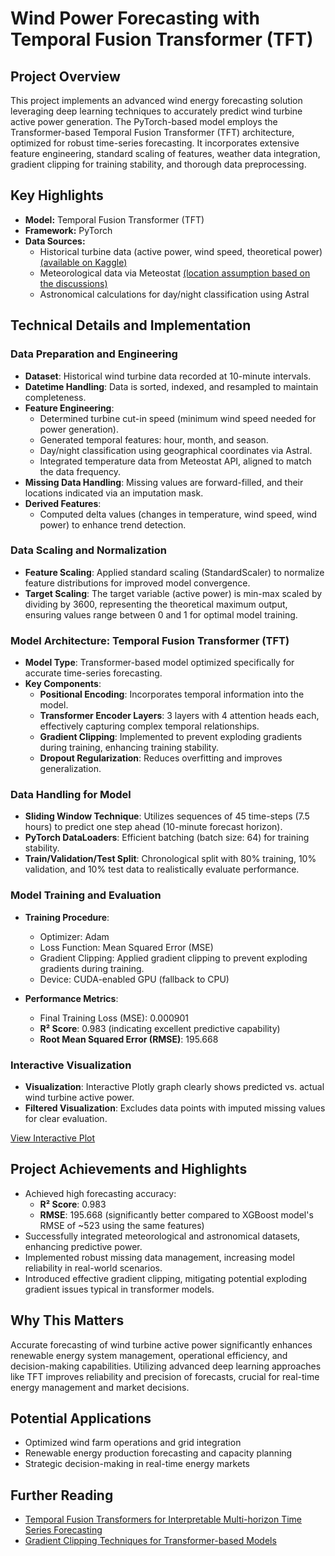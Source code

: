 # Wind Power Forecasting with Temporal Fusion Transformer (TFT)

## Project Overview

This project implements an advanced wind energy forecasting solution leveraging deep learning techniques to accurately predict wind turbine active power generation. The PyTorch-based model employs the Transformer-based Temporal Fusion Transformer (TFT) architecture, optimized for robust time-series forecasting. It incorporates extensive feature engineering, standard scaling of features, weather data integration, gradient clipping for training stability, and thorough data preprocessing.

## Key Highlights
- **Model:** Temporal Fusion Transformer (TFT)
- **Framework:** PyTorch
- **Data Sources:**
  - Historical turbine data (active power, wind speed, theoretical power) [(available on Kaggle)](https://www.kaggle.com/datasets/berkerisen/wind-turbine-scada-dataset)
  - Meteorological data via Meteostat [(location assumption based on the discussions)](https://www.kaggle.com/datasets/berkerisen/wind-turbine-scada-dataset/discussion/86526)
  - Astronomical calculations for day/night classification using Astral

## Technical Details and Implementation

### Data Preparation and Engineering

- **Dataset**: Historical wind turbine data recorded at 10-minute intervals.
- **Datetime Handling**: Data is sorted, indexed, and resampled to maintain completeness.
- **Feature Engineering**:
  - Determined turbine cut-in speed (minimum wind speed needed for power generation).
  - Generated temporal features: hour, month, and season.
  - Day/night classification using geographical coordinates via Astral.
  - Integrated temperature data from Meteostat API, aligned to match the data frequency.
- **Missing Data Handling**: Missing values are forward-filled, and their locations indicated via an imputation mask.
- **Derived Features**:
  - Computed delta values (changes in temperature, wind speed, wind power) to enhance trend detection.

### Data Scaling and Normalization

- **Feature Scaling**: Applied standard scaling (StandardScaler) to normalize feature distributions for improved model convergence.
- **Target Scaling**: The target variable (active power) is min-max scaled by dividing by 3600, representing the theoretical maximum output, ensuring values range between 0 and 1 for optimal model training.

### Model Architecture: Temporal Fusion Transformer (TFT)

- **Model Type**: Transformer-based model optimized specifically for accurate time-series forecasting.
- **Key Components**:
  - **Positional Encoding**: Incorporates temporal information into the model.
  - **Transformer Encoder Layers**: 3 layers with 4 attention heads each, effectively capturing complex temporal relationships.
  - **Gradient Clipping**: Implemented to prevent exploding gradients during training, enhancing training stability.
  - **Dropout Regularization**: Reduces overfitting and improves generalization.

### Data Handling for Model

- **Sliding Window Technique**: Utilizes sequences of 45 time-steps (7.5 hours) to predict one step ahead (10-minute forecast horizon).
- **PyTorch DataLoaders**: Efficient batching (batch size: 64) for training stability.
- **Train/Validation/Test Split**: Chronological split with 80% training, 10% validation, and 10% test data to realistically evaluate performance.

### Model Training and Evaluation

- **Training Procedure**:
  - Optimizer: Adam
  - Loss Function: Mean Squared Error (MSE)
  - Gradient Clipping: Applied gradient clipping to prevent exploding gradients during training.
  - Device: CUDA-enabled GPU (fallback to CPU)

- **Performance Metrics**:
  - Final Training Loss (MSE): 0.000901
  - **R² Score**: 0.983 (indicating excellent predictive capability)
  - **Root Mean Squared Error (RMSE)**: 195.668

### Interactive Visualization

- **Visualization**: Interactive Plotly graph clearly shows predicted vs. actual wind turbine active power.
- **Filtered Visualization**: Excludes data points with imputed missing values for clear evaluation.

[View Interactive Plot](forecast.html)

## Project Achievements and Highlights

- Achieved high forecasting accuracy:
  - **R² Score**: 0.983
  - **RMSE**: 195.668 (significantly better compared to XGBoost model's RMSE of ~523 using the same features)
- Successfully integrated meteorological and astronomical datasets, enhancing predictive power.
- Implemented robust missing data management, increasing model reliability in real-world scenarios.
- Introduced effective gradient clipping, mitigating potential exploding gradient issues typical in transformer models.

## Why This Matters

Accurate forecasting of wind turbine active power significantly enhances renewable energy system management, operational efficiency, and decision-making capabilities. Utilizing advanced deep learning approaches like TFT improves reliability and precision of forecasts, crucial for real-time energy management and market decisions.

## Potential Applications

- Optimized wind farm operations and grid integration
- Renewable energy production forecasting and capacity planning
- Strategic decision-making in real-time energy markets

## Further Reading

- [Temporal Fusion Transformers for Interpretable Multi-horizon Time Series Forecasting](https://arxiv.org/abs/1912.09363)
- [Gradient Clipping Techniques for Transformer-based Models](https://paperswithcode.com/method/gradient-clipping)

